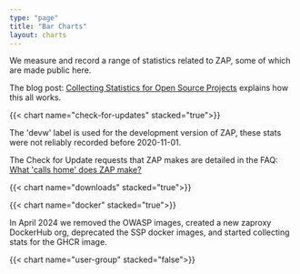 ```yaml
---
type: "page"
title: "Bar Charts"
layout: charts
---
```

We measure and record a range of statistics related to ZAP, some of which are made public here.

The blog post: [Collecting Statistics for Open Source Projects](/blog/2021-04-19-collecting-statistics-for-open-source-projects/) explains how this all works.

{{< chart name="check-for-updates" stacked="true">}}

The 'devw' label is used for the development version of ZAP, these stats were not reliably recorded before 2020-11-01.

The Check for Update requests that ZAP makes are detailed in the FAQ: [What 'calls home' does ZAP make?](/faq/what-calls-home-does-zap-make/)

{{< chart name="downloads" stacked="true">}}

{{< chart name="docker" stacked="true">}}

In April 2024 we removed the OWASP images, created a new zaproxy DockerHub org, 
deprecated the SSP docker images, and started collecting stats for the GHCR image.

{{< chart name="user-group" stacked="false">}}
 
